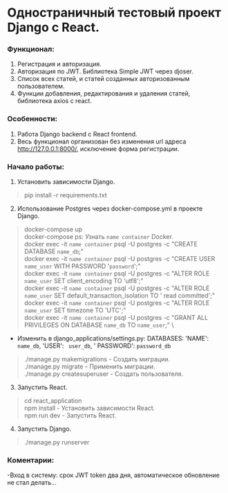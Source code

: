 # Одностраничный тестовый проект Django с React.

### Функционал:

1. Регистрация и авторизация.
2. Авторизация по JWT. Библиотека Simple JWT через djoser.
3. Список всех статей, и статей созданных авторизованным пользователем.
4. Функции добавления, редактирования и удаления статей, библиотека axios c react.

### Особенности:

1. Работа Django backend с React frontend.
2. Весь функционал организован без изменения url адреса http://127.0.0.1:8000/, исключение форма регистрации.

### Начало работы:
1. Установить зависимости Django.
> pip install -r requirements.txt

2. Использование Postgres через docker-compose.yml в проекте Django.
>  docker-compose up \
>  docker-compose ps: Узнать `name container` Docker. \
>  docker exec -it `name container`  psql -U postgres -c "CREATE DATABASE `name_db`;" \
>  docker exec -it `name container` psql -U postgres -c "CREATE USER `name_user` WITH PASSWORD '`password`';" \
>  docker exec -it `name container` psql -U postgres -c "ALTER ROLE `name_user` SET client_encoding TO 'utf8';" \
>  docker exec -it `name container` psql -U postgres -c "ALTER ROLE `name_user` SET default_transaction_isolation TO '
  read committed';" \
>  docker exec -it `name container` psql -U postgres -c "ALTER ROLE `name_user` SET timezone TO 'UTC';" \
>  docker exec -it `name container` psql -U postgres -c "GRANT ALL PRIVILEGES ON DATABASE `name_db` TO `name_user`;" \
- Изменить в django_applications/settings.py: DATABASES:  'NAME': `name_db`, 'USER': ` user_db`, '
  PASSWORD': `password_db`
>  ./manage.py makemigrations  - Создать миграции.\
>  ./manage.py migrate - Применить миграции.\
>  ./manage.py createsuperuser - Создать пользователя.

3. Запустить React.
> cd react_application \
> npm install - Установить зависимости React. \
> npm run dev - Запустить React.

4. Запустить Django.
> ./manage.py runserver

### Коментарии:
-Вход в систему: срок JWT token два дня, автоматическое обновление не стал делать...